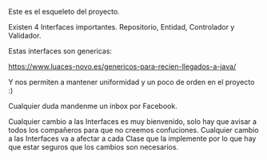 Este es el esqueleto del proyecto.

Existen 4 Interfaces importantes. Repositorio, Entidad, 
Controlador y Validador. 

Estas interfaces son genericas:

https://www.luaces-novo.es/genericos-para-recien-llegados-a-java/

Y nos permiten a mantener uniformidad y un poco de orden en el
proyecto :)

Cualquier duda mandenme un inbox por Facebook.

Cualquier cambio a las Interfaces es muy bienvenido, solo hay
que avisar a todos los compañeros para que no creemos confuciones. 
Cualquier cambio a las Interfaces va a afectar a cada Clase que la 
implemente por lo que hay que estar seguros que los cambios son necesarios.
